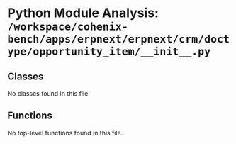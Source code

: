 # Python Module Analysis: `/workspace/cohenix-bench/apps/erpnext/erpnext/crm/doctype/opportunity_item/__init__.py`

## Classes

No classes found in this file.


## Functions

No top-level functions found in this file.
